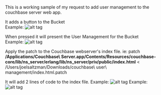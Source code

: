 This is a working sample of my request to add user management to the couchbase server web app.

It adds a button to the Bucket<br/>
Example: ![alt tag](https://raw.github.com/saltzmanjoelh/couchbase-user-management/master/readme_images/users_button.png)

When pressed it will present the User Management for the Bucket<br/>
Example: ![alt tag](https://raw.github.com/saltzmanjoelh/couchbase-user-management/master/readme_images/user_management.png)


Apply the patch to the Couchbase webserver's index file.
ie: patch <b>/Applications/Couchbase\ Server.app/Contents/Resources/couchbase-core/lib/ns_server/erlang/lib/ns_server/priv/public/index.html</b> < /Users/joelsaltzman/Downloads/couchbase\ user\ management/index.html.patch 

It will add 2 lines of code to the index file.
Example: ![alt tag](https://raw.github.com/saltzmanjoelh/couchbase-user-management/master/readme_images/users_button_code.png)
Example: ![alt tag](https://raw.github.com/saltzmanjoelh/couchbase-user-management/master/readme_images/user_management_code.png)